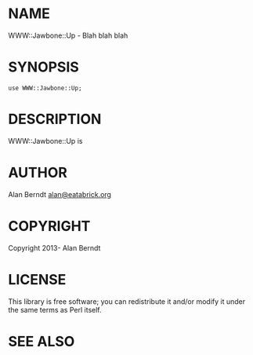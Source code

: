 # NAME

WWW::Jawbone::Up - Blah blah blah

# SYNOPSIS

    use WWW::Jawbone::Up;

# DESCRIPTION

WWW::Jawbone::Up is

# AUTHOR

Alan Berndt <alan@eatabrick.org>

# COPYRIGHT

Copyright 2013- Alan Berndt

# LICENSE

This library is free software; you can redistribute it and/or modify
it under the same terms as Perl itself.

# SEE ALSO
